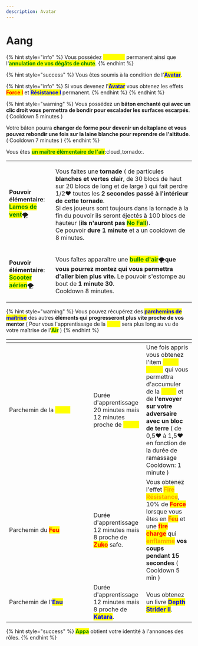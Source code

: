 ```yaml
---
description: Avatar
---
```


# Aang

{% hint style="info" %}
Vous possédez <mark style="color:yellow;">**Vitesse I**</mark> permanent ainsi que l'<mark style="color:green;">**annulation de vos dégâts de chute**</mark>.
{% endhint %}

{% hint style="success" %}
Vous êtes soumis à la condition de l'<mark style="color:blue;">**Avatar**</mark>.

{% hint style="info" %}
Si vous devenez l'<mark style="color:blue;">**Avatar**</mark> vous obtenez les effets <mark style="color:red;">**Force I**</mark> et <mark style="color:blue;">**Résistance I**</mark> permanent.
{% endhint %}
{% endhint %}

{% hint style="warning" %}
Vous possédez un **bâton enchanté qui avec un clic droit vous permettra de bondir pour escalader les surfaces escarpés**. ( Cooldown 5 minutes )

Votre bâton pourra **changer de forme pour devenir un deltaplane et vous pouvez rebondir une fois sur la laine blanche pour reprendre de l'altitude**. ( Cooldown 7 minutes )
{% endhint %}

Vous êtes <mark style="color:green;">**un maître élémentaire de l'air**</mark>:cloud\_tornado:.

|                                                                                                                                                                                           |                                                                                                                                                                                                                                                                                                                                                                                                                                                                                                                                                                                                                                    |
| ----------------------------------------------------------------------------------------------------------------------------------------------------------------------------------------- | ---------------------------------------------------------------------------------------------------------------------------------------------------------------------------------------------------------------------------------------------------------------------------------------------------------------------------------------------------------------------------------------------------------------------------------------------------------------------------------------------------------------------------------------------------------------------------------------------------------------------------------- |
| <p><strong>Pouvoir élémentaire</strong>:<br><mark style="color:green;"><strong>Lames de vent</strong></mark><span data-gb-custom-inline data-tag="emoji" data-code="1f32a">🌪</span></p>  | <p>Vous faites une <strong>tornade</strong> ( de particules <strong>blanches et vertes clair</strong>, de 30 blocs de haut sur 20 blocs de long et de large ) qui fait perdre 1/2<span data-gb-custom-inline data-tag="emoji" data-code="2764">❤</span> toutes les <strong>2 secondes passé à l'intérieur de cette tornade</strong>.<br>Si des joueurs sont toujours dans la tornade à la fin du pouvoir ils seront éjectés à 100 blocs de hauteur (<strong>ils n'auront pas </strong><mark style="color:green;"><strong>No Fall</strong></mark>).<br>Ce pouvoir <strong>dure 1 minute</strong> et a un cooldown de 8 minutes.</p> |
| <p><strong>Pouvoir élémentaire</strong>:<br><mark style="color:green;"><strong>Scooter aérien</strong></mark><span data-gb-custom-inline data-tag="emoji" data-code="1f32a">🌪</span></p> | <p>Vous faîtes apparaître une <mark style="color:green;"><strong>bulle d'air</strong></mark><span data-gb-custom-inline data-tag="emoji" data-code="1f32a">🌪</span><strong>que vous pourrez montez qui vous permettra d'aller bien plus vite.</strong> Le pouvoir s'estompe au bout de <strong>1 minute 30</strong>.<br>Cooldown 8 minutes.</p>                                                                                                                                                                                                                                                                                   |

{% hint style="warning" %}
Vous pouvez récupérez des <mark style="color:blue;">**parchemins de maîtrise**</mark> des autres **éléments qui progresseront plus vite proche de vos mentor** ( Pour vous l'apprentissage de la <mark style="color:yellow;">**Terre**</mark> sera plus long au vu de votre maîtrise de l'<mark style="color:green;">**Air**</mark> )
{% endhint %}

<table><thead><tr><th width="213"></th><th></th><th></th></tr></thead><tbody><tr><td>Parchemin de la <mark style="color:yellow;"><strong>Terre</strong></mark></td><td>Durée d'apprentissage 20 minutes mais 12 minutes proche de <mark style="color:yellow;"><strong>Toph</strong><strong>.</strong></mark></td><td>Une fois appris vous obtenez l'item <mark style="color:yellow;"><strong>lance pierre</strong></mark> qui vous permettra d'accumuler de la <mark style="color:yellow;"><strong>Terre</strong></mark> et de <strong>l'envoyer sur votre adversaire avec un bloc de terre</strong> ( de 0,5<span data-gb-custom-inline data-tag="emoji" data-code="2764">❤</span> à 1,5<span data-gb-custom-inline data-tag="emoji" data-code="2764">❤</span> en fonction de la durée de ramassage Cooldown: 1 minute )</td></tr><tr><td>Parchemin du <mark style="color:red;"><strong>Feu</strong></mark></td><td>Durée d'apprentissage 12 minutes mais 8 proche de <mark style="color:red;"><strong>Zuko</strong></mark> safe.</td><td>Vous obtenez l'effet <mark style="color:orange;"><strong>Fire Résistance</strong></mark>, 10% de <mark style="color:red;"><strong>Force</strong></mark> lorsque vous êtes en <mark style="color:red;">Feu</mark> et une <mark style="color:red;"><strong>fire charge</strong></mark> qui <mark style="color:orange;"><strong>enflamme</strong></mark><strong> vos coups pendant 15 secondes</strong> ( Cooldown 5 min ) </td></tr><tr><td>Parchemin de l'<mark style="color:blue;"><strong>Eau</strong></mark></td><td>Durée d'apprentissage 12 minutes mais 8 proche de <mark style="color:blue;"><strong>Katara</strong></mark>. </td><td>Vous obtenez un livre <mark style="color:blue;"><strong>Depth Strider II</strong></mark>.</td></tr></tbody></table>

{% hint style="success" %}
<mark style="color:green;">**Appa**</mark> obtient votre identité à l'annonces des rôles.
{% endhint %}

<figure><img src="https://i.pinimg.com/originals/4e/38/73/4e38736ff90e3fe541a22961039f1d87.gif" alt=""><figcaption></figcaption></figure>
